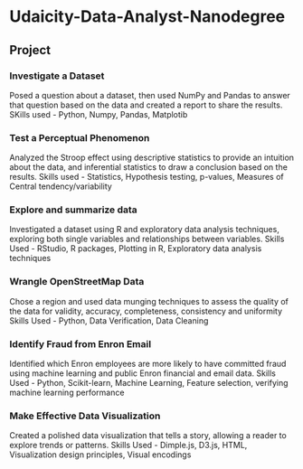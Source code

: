 # Udaicity-Data-Analyst-Nanodegree

## Project

### Investigate a Dataset

Posed a question about a dataset, then used NumPy and Pandas to answer that question based on the data and created a report to share the results.
SKills used - Python, Numpy, Pandas, Matplotib

### Test a Perceptual Phenomenon

Analyzed the Stroop effect using descriptive statistics to provide an intuition about the data, and inferential statistics to draw a conclusion based on the results.
Skills used - Statistics, Hypothesis testing, p-values, Measures of Central tendency/variability

### Explore and summarize data

Investigated a dataset using R and exploratory data analysis techniques, exploring both single variables and relationships between variables.
Skills Used - RStudio, R packages, Plotting in R, Exploratory data analysis techniques

### Wrangle OpenStreetMap Data

Chose a region and used data munging techniques to assess the quality of the data for validity, accuracy, completeness, consistency and uniformity
Skills Used - Python, Data Verification, Data Cleaning

### Identify Fraud from Enron Email

Identified which Enron employees are more likely to have committed fraud using machine learning and public Enron financial and email data.
Skills Used - Python, Scikit-learn, Machine Learning, Feature selection, verifying machine learning performance

### Make Effective Data Visualization

Created a polished data visualization that tells a story, allowing a reader to explore trends or patterns.
Skills Used - Dimple.js, D3.js, HTML, Visualization design principles, Visual encodings
